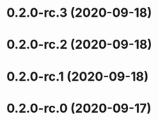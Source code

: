 # 0.2.0-rc.3 (2020-09-18)



# 0.2.0-rc.2 (2020-09-18)



# 0.2.0-rc.1 (2020-09-18)



# 0.2.0-rc.0 (2020-09-17)



